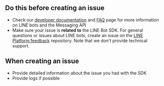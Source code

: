 ## Do this before creating an issue

- Check our [developer documentation](https://developers.line.me/en/docs/) and [FAQ](https://developers.line.me/en/faq/messaging-api/) page for more information on LINE bots and the Messaging API
- Make sure your issue is **related to** the LINE Bot SDK. For general questions or issues about LINE bots, create an issue on the [LINE Platform feedback](https://github.com/line/line-platform-feedback) repository. Note that we don't provide technical support.

## When creating an issue

- Provide detailed information about the issue you had with the SDK
- Provide logs if possible
